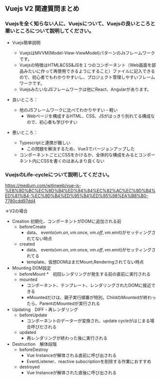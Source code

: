 <!--
Vue.js
면접관을 Vue.js 비사용자라고 가정하고 Vue.js에 설명하고 장단점을 말해달라
Vue.js의 Life-cycle에 대해 아는대로 말해달라
Vue.js 에서 DOM은 어느 시점에 생성되나
Computed와 Methods의 차이점은 무엇인가
가상돔(Virtual DOM) 개념은 무엇이며, DOM과의 차이점 가상돔의 개념이 사용되게된 배경은 무엇인가
최근의 프레임워크를 사용할때 외부 라이브러리와의 결합시에 더 나은 코드 작성법을 고민해본적이 있는가
DOM을 직접 조작하는 D3.js 같은 라이브러리와의 결합시에 예상되는 문제점이 있는가
TODO:
-->


## Vuejs V2 関連質問まとめ

### Vuejsを全く知らない人に、Vuejsについて、Vuejsの良いところと悪いところについて説明してください。

* Vuejs簡単説明
  * VuejsはMVVM(Model-View-ViewModel)パターンのJsフレームワークです。
  * Vuejsの特徴はHTML&CSS&JSを１つのコンポーネント（Web画面を部品みたいに作って再使用できるようにすること）ファイルに記入できるので、初心者でもわかりやすいし、プロジェクト管理しやすいフレームワークです。
  * VuejsみたいなJSフレームワークは他にReact、Angularがあります。

* 良いところ：
  * 他のJSフレームワークに比べてわかりやすい・軽い
    * Webページを構成するHTML、CSS、JSがはっきり別れてる構成なので、初心者も学びやすい
* 悪いところ：
  * Typescriptと連携が難しい
    * この問題を解決するため、Vue3でバージョンアップした
  * コンポーネントごとにCSSをかけるか、全体的な構成をみるとコンポーネント内にCSSを書くのはあんまり良くない

### VuejsのLife-cycleについて説明してください。

https://medium.com/witinweb/vue-js-%EB%9D%BC%EC%9D%B4%ED%94%84%EC%82%AC%EC%9D%B4%ED%81%B4-%EC%9D%B4%ED%95%B4%ED%95%98%EA%B8%B0-7780cdd97dd4

＊V2の場合

* Creation 初期化、コンポーネントがDOMに追加される前
  * beforeCreate
    * data、 events(vm.$on, vm.$once, vm.$off, vm.$emit)がセッティングされてない時点
  * created
    * data、 events(vm.$on, vm.$once, vm.$off, vm.$emit)がセッティングされてる
    * template、仮想DOMはまだMount,Renderingされてない時点
* Mounting DOM設定
  * beforeMount
    *　初回レンダリングが発生する前の直前に実行される 
  * mounted
    * コンポーネント、テンプレート、レンダリングされたDOMに接近できる
    * ※Mountedだけは、親子実行順番が特別。ChildのMountedが終わったら、ParentのMountedが実行される
* Updating　DIFF・再レンダリング
  * beforeUpdate
    * コンポーネントのデーターが変換され、update cycleがはじまる場合呼びだされる
  * updated
    * 再レンダリングが終わった後に実行される
* Destruction　解体段階
  * beforeDestroy
    * Vue Instanceが解体される直前に呼び出される
    * EventListener、reactive subscriptionを削除する作業におすすめ 
  * destroyed
    * Vue Instanceが解体された直後に呼び出される
<!--
### VuejsのLife-cycleについて説明してください。

### VuejsでDOMはどの時点で生成されるのか

### Computed vs Methodsの違いについて説明してください。

### Virtual DOMについて説明してください。DOMと違うところと、なぜVirtual DOMを使うのか説明してください。

### フレームワークを使う場合、外部ライブラリとの結合で、よりいいコード作成方法を悩んだことがありますか？

### DOMを直接操作する

-->

